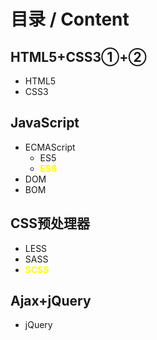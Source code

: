 # 目录 / Content



## HTML5+CSS3①+②

- HTML5
- CSS3



## JavaScript

- ECMAScript
    - ES5
    - <span style="color: yellow; font-weight: bold">ES6</span>
- DOM
- BOM



## CSS预处理器

- LESS
- SASS
- <span style="color: yellow; font-weight: bold">SCSS</span>



## Ajax+jQuery

- jQuery
